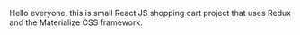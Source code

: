Hello everyone, this is small React JS shopping cart project that uses Redux and the Materialize CSS framework.
